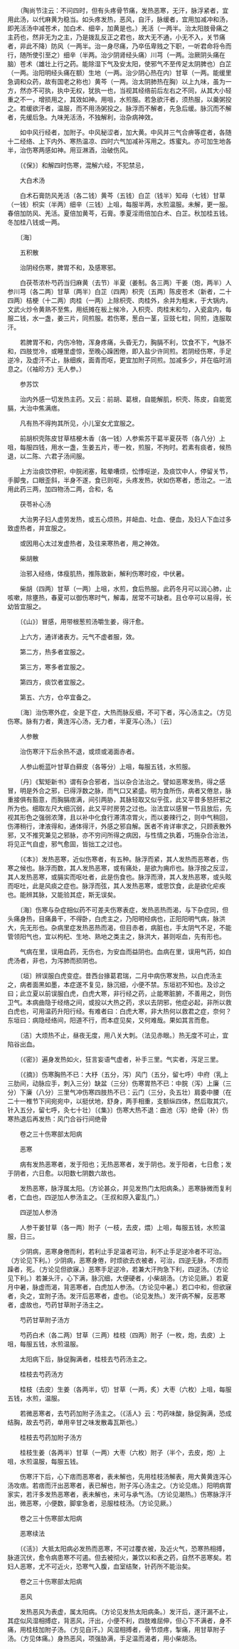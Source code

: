 <!-- { "loadSidebar": true } -->
　　（陶尚节注云：不问四时，但有头疼骨节痛，发热恶寒，无汗，脉浮紧者，宜用此汤，以代麻黄为稳当。如头疼发热，恶风，自汗，脉缓者，宜用加减冲和汤，即羌活汤中减苍术，加白术、细辛，加黄是也。）羌活（一两半。治太阳肢骨痛之主药也，然非无为之主，乃是拨乱反正之君也，故大无不通，小无不入，关节痛者，非此不降）防风（一两半。治一身尽痛，乃卒伍卑贱之下职，一听君命将令而行，随所使引至之）细辛（半两。治少阴肾经头痛）川芎（一两。治厥阴头痛在脑）苍术（雄壮上行之药。能除湿下气及安太阳，使邪气不至传足太阴脾也）白芷（一两。治阳明经头痛在额）生地（一两。治少阴心热在内）甘草（一两。能缓里急调和众药，故有国老之称也）黄芩（一两。治太阴肺热在胸）以上九味，虽为一方，然亦不可执，执中无权，犹执一也，当视其经络前后左右之不同，从其大小轻重之不一，增损用之，其效如神。用咀，水煎服。若急欲汗者，须热服，以羹粥投之。若缓欲汗者，温服，而不用汤粥投之。脉浮而不解者，先急后缓。脉沉而不解者，先缓后急。九味羌活汤，不独解利，治杂病神效。

　　如中风行经者，加附子。中风秘涩者，加大黄。中风并三气合痹等症者，各随十二经络、上下内外、寒热温凉、四时六气加减补泻用之。炼蜜丸。亦可加生地各半，治伤寒两感如神。用豆淋酒，治破伤风。

　　〔《保》〕和解四时伤寒，混解六经，不犯禁忌，

　　大白术汤

　　白术石膏防风羌活（各二钱）黄芩（五钱）白芷（钱半）知母（七钱）甘草（一钱）枳实（半两）细辛（三钱）上咀，每服半两，水煎温服。未解，更一服。春倍加防风、羌活。夏倍加黄芩，石膏。季夏淫雨倍加白术、白芷。秋加桂五钱。冬加桂八钱或一两。

　　〔海〕

　　五积散

　　治阴经伤寒，脾胃不和，及感寒邪。

　　白茯苓浓朴芍药当归麻黄（去节）半夏（姜制。各三两）干姜（炮，两半）人参川芎（各二两）甘草（两半）白芷（四两）枳壳（五两）陈皮苍术（新者，二十四两）桔梗（十二两）肉桂（一两）上除枳壳、肉桂外，余并为粗末，于大锅内，文武火炒令黄熟不至焦，用纸摊在板上候冷，入枳壳、肉桂末和匀，入瓷盒内，每服二钱，水一盏，姜三片，同煎服。若伤寒，葱白一茎，豆豉七粒，同煎，连服取汗。

　　若脾胃不和，内伤冷物，浑身疼痛，头昏无力，胸膈不利，饮食不下，气脉不和，四肢觉冷，或睡里虚惊，至晚心躁困倦，即入盐少许同煎。若阴经伤寒，手足逆冷，及虚汗不止，脉细疾，面青而呕，更宜加附子同煎。加减多少，并在临时消息之。（《袖珍方》无人参。）

　　参苏饮

　　治内外感一切发热主药。又云：前胡、葛根，自能解肌，枳壳、陈皮，自能宽膈，大治中焦满痞。

　　凡有热不得拘其所见，小儿室女尤宜服之。

　　前胡枳壳陈皮甘草桔梗木香（各一钱）人参紫苏干葛半夏茯苓（各八分）上咀，每服四钱，用水一盏，生姜五片，枣一枚，煎服，不拘时。若素有痰者，候热退，以二陈、六君子汤间服。

　　上方治痰饮停积，中脘闭塞，眩晕嘈烦，忪悸呕逆，及痰饮中人，停留关节，手脚曳，口眼歪斜，半身不遂，食已则呕，头疼发热，状如伤寒者，悉治之。一法用此药三两，加四物汤二两，合和，名

　　茯苓补心汤

　　大治男子妇人虚劳发热，或五心烦热，并衄血、吐血、便血，及妇人下血过多致虚热者，并宜服之。

　　或因用心太过发虚热者，及往来寒热者，用之神效。

　　柴胡散

　　治邪入经络，体瘦肌热，推陈致新，解利伤寒时疫，中伏暑。

　　柴胡（四两）甘草（一两）上咀，水煎，食后热服。此药冬月可以润心肺，止咳嗽，除壅热，春夏可以御伤寒时气，解毒，居常不可缺者。且仓卒可以易得，长幼皆宜服之。

　　〔《山》〕冒感，用带根葱煎汤嚼生姜，得汗愈。

　　上六方，通详诸表方。元气不虚者服，效。

　　第二方，热多者宜服之。

　　第三方，寒多者宜服之。

　　第四方，痰饮者宜服之。

　　第五、六方，仓卒宜备之。

　　〔海〕治伤寒外症，全是下症，大热而脉反细，不可下者，泻心汤主之。（方见伤寒。脉有力者，黄连泻心汤，无力者，半夏泻心汤。）〔云〕

　　人参散

　　治伤寒汗下后余热不退，或烦或渴面赤者。

　　人参山栀蓝叶甘草白藓皮（各等分）上咀，每服五钱，水煎服。

　　〔丹〕《絮矩新书》谓有杂合邪者，当以杂合法治之。譬如恶寒发热，得之感冒，明是外合之邪，已得浮数之脉，而气口又紧盛。明为食所伤，病者又倦怠，脉重接俱有豁意，而胸膈痞满，间引两胁，其脉轻取又似乎弦，此又平昔多怒肝邪之所为也。细取左尺大细沉弱，此又平时房劳之过也。治法宜以感冒一节且放后，先视其形色之强弱浓薄，且以补中化食行滞清凉胃火，而以姜辣行之，则中气稍回，伤滞稍行，津液得和，通体得汗，外感之邪自解。医者不肯详审求之，只顾表散外邪，又不推究兼见之邪脉，亦不穷问所得之病因，与性情之执着，巧施杂合治法，将见正气自虚，邪气愈固，皆拙工之过也。

　　〔《本》〕发热恶寒，近似伤寒者，有五种。脉浮而紧，其人发热而恶寒者，伤寒之候也。脉浮而数，其人发热恶寒，或有痛处，是欲为痈疖也。脉浮按之反涩，其人发热恶寒，或膈实而呕吐者，此是伤食也。脉浮而滑，其人发热恶寒，或头眩而呕吐，此是风痰之症也。脉浮而弦，其人发热恶寒，或思饮食，此是欲化疟疾也。能辨其脉，又能验其症，斯无误矣。

　　〔海〕伤寒与杂症相似药不可差夫伤寒表症，发热恶热而渴，与下杂症同，但头痛身热，目痛鼻干，不得卧，白虎主之，乃阳明经病也，正阳阳明气病，脉洪大，先无形也。杂病里症发热恶热而渴，但目赤者，病脏也，手太阴气不足，不能管领阳气也，宜以枸杞、生地、熟地之类主之，脉洪大，甚则呕血，先有形也。

　　气病在里，误用血药，无伤也，为安血而益阴也。血病在里，误用气药，如白虎汤者，非也，为泻肺而损阴也。

　　〔垣〕辨误服白虎变症。昔西台掾葛君瑞，二月中病伤寒发热，以白虎汤主之，病者面黑如墨，本症遂不复见，脉沉细，小便不禁。东垣初不知也。及诊之曰；此立夏以前误服白虎，白虎大寒，非行经之药，止能寒脏腑，不善用之，则伤卫气。本病曲隐于经络之间，或投以大热之药，求以去阴邪，他症必起，非所以救白虎也，可用温药升阳行经。有难者曰：白虎大寒，非大热何以救君之症，奈何？东垣曰：病隐经络间，阳道不行，而本症见矣，又何难哉。果如其言而愈。

　　〔洁〕大烦热不止，昼夜无度，用八关大刺。（法见赤眼。）热无度不可止，宜陷谷出血。

　　〔《密》〕遍身发热如火，狂言妄语气虚者，补手三里。气实者，泻足三里。

　　〔《摘》〕伤寒胸热不已：大杼（五分，泻）风门（五分，留七呼）中府（乳上三肋间，动脉应手，刺入三分）缺盆（三分）伤寒胃热不已：中脘（泻）上廉（三分）下廉（八分）三里气冲伤寒四肢热不已：云门（三分，灸五壮）肩委中腰（在二十一椎节下间宛宛中，以挺伏地，舒身，两手相重，支额纵四体，然后取其穴，针入五分，留七呼，灸七十壮）〔《集》〕伤寒大热不退：曲池（泻）绝骨（补）伤寒热退后再发热：风门合谷行间绝骨

　　卷之三十伤寒部太阳病

　　恶寒

　　病有发热恶寒者，发于阳也；无热恶寒者，发于阴也。发于阳者，七日愈；发于阴者，六日愈。以阳数七阴数六故也。

　　发热恶寒，脉浮属太阳。（方论甚众，并见发热门太阳病条。）恶寒脉微而复利者，亡血也，四逆加人参汤主之。（王叔和原入霍乱门。）

　　四逆加人参汤

　　人参干姜甘草（各一两）附子（一枝，去皮，煨）上咀，每服五钱，水煎温服，日三。

　　少阴病，恶寒身倦而利，若利止手足温者可治，利不止手足逆冷者不可治。（方论见下利。）少阴病，恶寒身倦，时烦欲去衣被者，可治，四逆无脉，不烦而躁者，死。（方论见但欲寐。）恶寒手足逆冷，若兼大汗拘急下利，四逆汤。（方论见下利。）若兼头汗，心下满，脉沉细，大便硬者，小柴胡汤。（方论见厥。）若夏月中暑，脉虚而渴，背恶寒者，白虎加人参汤。（方论见中暑。）若口中和，但欲寐者，灸之，宜附子汤。发汗后恶寒者，虚也。（论见发热。）发汗病不解，反恶寒者，虚故也，芍药甘草附子汤主之。

　　芍药甘草附子汤方

　　芍药白术（各二两）甘草（三两）桂枝（四两）附子（一枚，炮，去皮）上咀，每服五钱，水煎温服。

　　太阳病下后，脉促胸满者，桂枝去芍药汤主之。

　　桂枝去芍药汤方

　　桂枝（去皮）生姜（各两半，切）甘草（一两，炙）大枣（六枚）上咀，每服五钱，水煎，温服。

　　若微恶寒者，去芍药加附子汤主之。（《活人》云：芍药味酸，脉促胸满，恐成结胸，故去芍药，单用辛甘之味发散毒瓦斯也。）

　　桂枝去芍药加附子汤方

　　桂枝生姜（各两半）甘草（一两）大枣（六枚）附子（半个，去皮，炮）上咀，水煎温服，每服五钱。

　　伤寒汗下后，心下痞而恶寒者，表未解也，先用桂枝汤解表，用大黄黄连泻心汤攻痞。若痞而汗出恶寒者，表已解也，附子泻心汤主之。（方论见痞。）阳明病胃家实，若汗多发热恶寒者，表未解也，未可与承气汤。（方论见潮热。）伤寒脉浮汗出，微恶寒，小便数，脚挛急者，忌服桂枝汤。（方论见厥。）

　　卷之三十伤寒部太阳病

　　恶寒续法

　　〔《活》〕大抵太阳病必发热而恶寒，不可过覆衣被，及近火气，恐寒热相搏，脉道沉伏，愈令病患寒不可遏。但去被彻火，兼饮以和表之药，自然不恶寒矣。若妇人恶寒，尤不可近火，恐寒气入腹，血室结聚，针药所不能治矣。

　　卷之三十伤寒部太阳病

　　恶风

　　发热恶风为表虚，属太阳病。（方论见发热太阳病条。）发汗后，遂汗漏不止，其症似风湿相搏症，背恶风，汗出，小便不利，四肢难屈伸，但心下不满者，身不痛，用桂枝加附子汤。（方见自汗。）风湿相搏者，骨节烦疼，掣痛，用甘草附子汤。（方见体痛。）身热恶风，项强胁满，手足温而渴者，用小柴胡汤。

